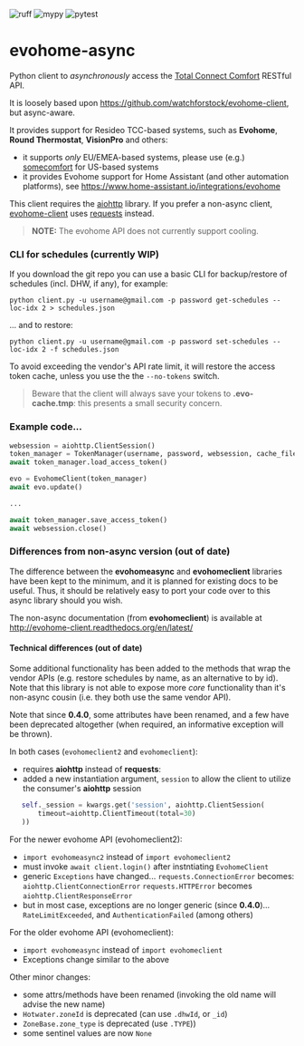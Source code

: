![ruff](https://github.com/zxdavb/evohome-async/actions/workflows/check-lint.yml/badge.svg)
![mypy](https://github.com/zxdavb/evohome-async/actions/workflows/check-type.yml/badge.svg)
![pytest](https://github.com/zxdavb/evohome-async/actions/workflows/check-test.yml/badge.svg)

evohome-async
==============

Python client to _asynchronously_ access the [Total Connect Comfort](https://international.mytotalconnectcomfort.com/Account/Login) RESTful API.

It is loosely based upon https://github.com/watchforstock/evohome-client, but async-aware.

It provides support for Resideo TCC-based systems, such as **Evohome**, **Round Thermostat**, **VisionPro** and others:
 - it supports _only_ EU/EMEA-based systems, please use (e.g.) [somecomfort](https://github.com/mkmer/AIOSomecomfort) for US-based systems
 - it provides Evohome support for Home Assistant (and other automation platforms), see https://www.home-assistant.io/integrations/evohome

This client requires the [aiohttp](https://pypi.org/project/aiohttp/) library. If you prefer a non-async client, [evohome-client](https://github.com/watchforstock/evohome-client) uses [requests](https://pypi.org/project/requests/) instead.

> **NOTE:** The evohome API does not currently support cooling.


### CLI for schedules (currently WIP)
If you download the git repo you can use a basic CLI for backup/restore of schedules (incl. DHW, if any), for example:
```
python client.py -u username@gmail.com -p password get-schedules --loc-idx 2 > schedules.json
```
... and to restore:
```
python client.py -u username@gmail.com -p password set-schedules --loc-idx 2 -f schedules.json
```

To avoid exceeding the vendor's API rate limit, it will restore the access token cache, unless you use the the `--no-tokens` switch.

> Beware that the client will always save your tokens to **.evo-cache.tmp**: this presents a small security concern.

### Example code...
```python
websession = aiohttp.ClientSession()
token_manager = TokenManager(username, password, websession, cache_file=CACHE_FILE)
await token_manager.load_access_token()

evo = EvohomeClient(token_manager)
await evo.update()

...

await token_manager.save_access_token()
await websession.close()
```

### Differences from non-async version (out of date)
The difference between the **evohomeasync** and **evohomeclient** libraries have been kept to the minimum, and it is planned for existing docs to be useful.  Thus, it should be relatively easy to port your code over to this async library should you wish.

The non-async documentation (from **evohomeclient**) is available at http://evohome-client.readthedocs.org/en/latest/

#### Technical differences (out of date)
Some additional functionality has been added to the methods that wrap the vendor APIs (e.g. restore schedules by name, as an alternative to by id). Note that this library is not able to expose more _core_ functionality than it's non-async cousin (i.e. they both use the same vendor API).

Note that since **0.4.0**, some attributes have been renamed, and a few have been deprecated altogether (when required, an informative exception will be thrown).

In both cases (`evohomeclient2` and `evohomeclient`):
 - requires **aiohttp** instead of **requests**:
 - added a new instantiation argument, `session` to allow the client to utilize the consumer's **aiohttp** session
 ```python
    self._session = kwargs.get('session', aiohttp.ClientSession(
        timeout=aiohttp.ClientTimeout(total=30)
    ))
```

For the newer evohome API (evohomeclient2):
 - `import evohomeasync2` instead of `import evohomeclient2`
 - must invoke `await client.login()` after instntiating `EvohomeClient`
 - generic `Exceptions` have changed...
    `requests.ConnectionError` becomes: `aiohttp.ClientConnectionError`
    `requests.HTTPError` becomes `aiohttp.ClientResponseError`
 - but in most case, exceptions are no longer generic (since **0.4.0**)...
    `RateLimitExceeded`, and `AuthenticationFailed` (among others)

For the older evohome API (evohomeclient):
 - `import evohomeasync` instead of `import evohomeclient`
 - Exceptions change similar to the above

Other minor changes:
 - some attrs/methods have been renamed (invoking the old name will advise the new name)
 - `Hotwater.zoneId` is deprecated (can use `.dhwId`, or `_id`)
 - `ZoneBase.zone_type` is deprecated (use `.TYPE`))
 - some sentinel values are now `None`
